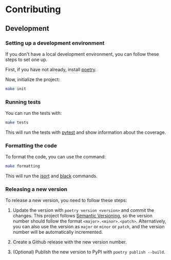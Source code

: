 # Contributing

## Development 

### Setting up a development environment

If you don't have a local development environment, you can follow these steps to set one up.

First, if you have not already, install [poetry](https://python-poetry.org/).

Now, initialize the project:

```bash
make init
```

### Running tests

You can run the tests with:

```bash
make tests
```

This will run the tests with [pytest](https://docs.pytest.org/en/latest/) and show information about the coverage.

### Formatting the code

To format the code, you can use the command:

```bash
make formatting
```

This will run the [isort](https://github.com/PyCQA/isort) and [black](https://github.com/psf/black) commands.

### Releasing a new version

To release a new version, you need to follow these steps:

1. Update the version with `poetry version <version>` and commit the changes. This project follows [Semantic Versioning](http://semver.org/), so the version number should follow the format `<major>.<minor>.<patch>`. Alternatively, you can also use the version as `major` or `minor` or `patch`, and the version number will be automatically incremented.

2. Create a Github release with the new version number.

3. (Optional) Publish the new version to PyPI with `poetry publish --build`.